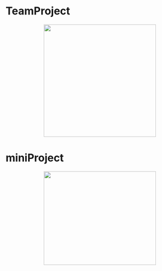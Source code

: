 # TeamProject

<p align="center"><img src="https://user-images.githubusercontent.com/127232362/236803763-d7a4a44d-aa7b-4365-a893-741131e109d7.jpg" height="300px" width="300px"></p>

# miniProject

<div align="center">
<img src="https://user-images.githubusercontent.com/127232362/236805200-d1ea1c0f-337f-44e9-9f7f-e99ba7341a2e.jpg" height="250px" width="300px">

</div>

